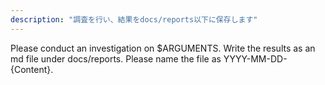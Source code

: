 ```yaml
---
description: "調査を行い、結果をdocs/reports以下に保存します"
---
```


Please conduct an investigation on $ARGUMENTS. Write the results as an md file under docs/reports.
Please name the file as YYYY-MM-DD-{Content}.
